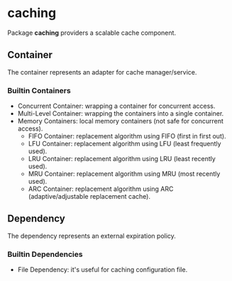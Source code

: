 # caching

Package **caching** providers a scalable cache component.

## Container

The container represents an adapter for cache manager/service.

### Builtin Containers

* Concurrent Container: wrapping a container for concurrent access.
* Multi-Level Container: wrapping the containers into a single container.
* Memory Containers: local memory containers (not safe for concurrent access).
    * FIFO Container: replacement algorithm using FIFO (first in first out).
    * LFU Container: replacement algorithm using LFU (least frequently used).
    * LRU Container: replacement algorithm using LRU (least recently used).
    * MRU Container: replacement algorithm using MRU (most recently used).
    * ARC Container: replacement algorithm using ARC (adaptive/adjustable replacement cache).

## Dependency

The dependency represents an external expiration policy.

### Builtin Dependencies

* File Dependency: it's useful for caching configuration file.
